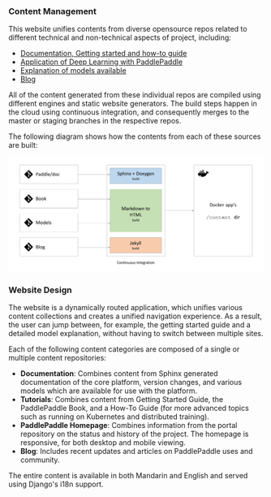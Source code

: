 ### Content Management

This website unifies contents from diverse opensource repos related to different technical and non-technical aspects of project, including:

* [Documentation, Getting started and how-to guide](https://github.com/PaddlePaddle/Paddle)
* [Application of Deep Learning with PaddlePaddle](https://github.com/PaddlePaddle/book)
* [Explanation of models available](https://github.com/PaddlePaddle/models)
* [Blog](https://github.com/PaddlePaddle/blog)

All of the content generated from these individual repos are compiled using different engines and static website generators. The build steps happen in the cloud using continuous integration, and consequently merges to the master or staging branches in the respective repos.

The following diagram shows how the contents from each of these sources are built:

![workflow](assets/workflow.png)

### Website Design

The website is a dynamically routed application, which unifies various content collections and creates a unified navigation experience.  As a result, the user can jump between, for example, the getting started guide and a detailed model explanation, without having to switch between multiple sites.

Each of the following content categories are composed of a single or multiple content repositories:

* **Documentation**: Combines content from Sphinx generated documentation of the core platform, version changes, and various models which are available for use with the platform.
* **Tutorials**: Combines content from Getting Started Guide, the PaddlePaddle Book, and a How-To Guide (for more advanced topics such as running on Kubernetes and distributed training).
* **PaddlePaddle Homepage**: Combines information from the portal repository on the status and history of the project. The homepage is responsive, for both desktop and mobile viewing.
* **Blog**: Includes recent updates and articles on PaddlePaddle uses and community.

The entire content is available in both Mandarin and English and served using Django's i18n support.